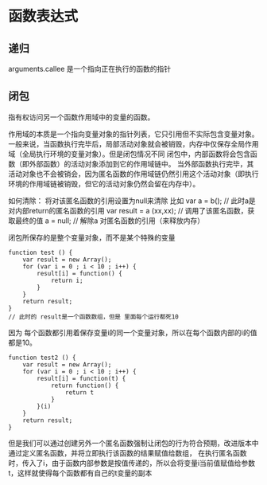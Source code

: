 # 函数表达式

## 递归

arguments.callee 是一个指向正在执行的函数的指针

## 闭包

指有权访问另一个函数作用域中的变量的函数。

作用域的本质是一个指向变量对象的指针列表，它只引用但不实际包含变量对象。
一般来说，当函数执行完毕后，局部活动对象就会被销毁，内存中仅保存全局作用域（全局执行环境的变量对象）。但是闭包情况不同
闭包中，内部函数将会包含函数（即外部函数）的活动对象添加到它的作用域链中。 当外部函数执行完毕，其活动对象也不会被销会，因为匿名函数的作用域链仍然引用这个活动对象（即执行环境的作用域链被销毁，但它的活动对象仍然会留在内存中）。

如何清除： 将对该匿名函数的引用设置为null来清除
比如 var a = b(); // 此时a是对内部return的匿名函数的引用
var result = a (xx,xx); // 调用了该匿名函数，获取最终的值
a = null; // 解除a 对匿名函数的引用（来释放内存）

闭包所保存的是整个变量对象，而不是某个特殊的变量

```、、
function test () {
    var result = new Array();
    for (var i = 0 ; i < 10 ; i++) {
        result[i] = function() {
            return i;
        }
    }
    return result;
}
// 此时的 result是一个函数数组，但是 里面每个运行都死10
```

因为 每个函数都引用着保存变量i的同一个变量对象，所以在每个函数内部的i的值都是10。

```//
function test2 () {
    var result = new Array();
    for (var i = 0 ; i < 10 ; i++) {
        result[i] = function(t) {
            return function() {
                return t
            }
        }(i)
    }
    return result;
}
```

但是我们可以通过创建另外一个匿名函数强制让闭包的行为符合预期，改进版本中通过定义匿名函数，并将立即执行该函数的结果赋值给数组， 在执行匿名函数时，传入了i，由于函数内部参数是按值传递的，所以会将变量i当前值赋值给参数t，这样就使得每个函数都有自己的t变量的副本
